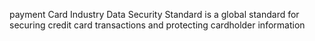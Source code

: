 payment Card Industry Data Security Standard is a global standard for securing credit card transactions and protecting cardholder information
